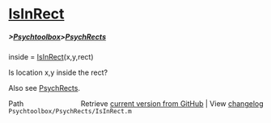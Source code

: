 # [IsInRect](IsInRect)
##### >[Psychtoolbox](Psychtoolbox)>[PsychRects](PsychRects)

inside = [IsInRect](IsInRect)(x,y,rect)  
  
Is location x,y inside the rect?  
  
Also see [PsychRects](PsychRects).  




<div class="code_header" style="text-align:right;">
  <span style="float:left;">Path&nbsp;&nbsp;</span> <span class="counter">Retrieve <a href=
  "https://raw.github.com/Psychtoolbox-3/Psychtoolbox-3/beta/Psychtoolbox/PsychRects/IsInRect.m">current version from GitHub</a> | View <a href=
  "https://github.com/Psychtoolbox-3/Psychtoolbox-3/commits/beta/Psychtoolbox/PsychRects/IsInRect.m">changelog</a></span>
</div>
<div class="code">
  <code>Psychtoolbox/PsychRects/IsInRect.m</code>
</div>

